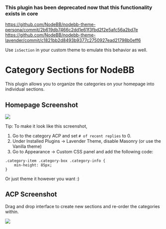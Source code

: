 ### This plugin has been deprecated now that this functionality exists in core

https://github.com/NodeBB/nodebb-theme-persona/commit/2b619db7466c2dd1e61f3fbd2f2e5afc56a2bd7e
https://github.com/NodeBB/nodebb-theme-lavender/commit/c1821bb2d8493b9377c2750927ead21798b0eff6

Use `isSection` in your custom theme to emulate this behavior as well.


# Category Sections for NodeBB 

This plugin allows you to organize the categories on your homepage into individual sections.


## Homepage Screenshot

![](http://i.imgur.com/fOVwEVH.png)

Tip: To make it look like this screenshot,

1. Go to the category ACP and set `# of recent replies` to 0. 
2. Under Installed Plugins -> Lavender Theme, disable Masonry (or use the Vanilla theme)
3. Go to Appearance -> Custom CSS panel and add the following code:

```
.category-item .category-box .category-info {
    min-height: 85px;
}
```

Or just theme it however you want :)

## ACP Screenshot

Drag and drop interface to create new sections and re-order the categories within.

![](http://i.imgur.com/6dMeUK4.png)
